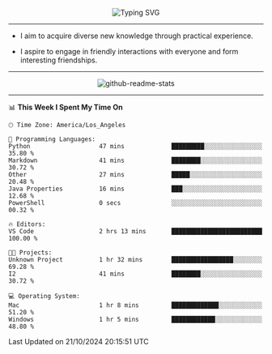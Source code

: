 <p align="center">
  <img src="https://readme-typing-svg.demolab.com?font=Fira+Code&weight=500&size=32&duration=2500&pause=1600&center=true&vCenter=true&random=false&width=1024&height=64&lines=Hi+there+%F0%9F%91%8B;I'm+delighted+you+could+make+it+here+%F0%9F%8E%89;I'm+Harry%2C+a+college+student+still+finding+my+way" alt="Typing SVG" />
</p>


---


- I aim to acquire diverse new knowledge through practical experience.

- I aspire to engage in friendly interactions with everyone and form interesting friendships.


---


<p align="center">
  <img src="https://github-readme-stats.vercel.app/api?username=Harry-Jing&show_icons=true" alt="github-readme-stats"/>
</p>


---

<!--START_SECTION:waka-->
📊 **This Week I Spent My Time On** 

```text
🕑︎ Time Zone: America/Los_Angeles

💬 Programming Languages: 
Python                   47 mins             █████████░░░░░░░░░░░░░░░░   35.80 % 
Markdown                 41 mins             ████████░░░░░░░░░░░░░░░░░   30.72 % 
Other                    27 mins             █████░░░░░░░░░░░░░░░░░░░░   20.48 % 
Java Properties          16 mins             ███░░░░░░░░░░░░░░░░░░░░░░   12.68 % 
PowerShell               0 secs              ░░░░░░░░░░░░░░░░░░░░░░░░░   00.32 % 

🔥 Editors: 
VS Code                  2 hrs 13 mins       █████████████████████████   100.00 % 

🐱‍💻 Projects: 
Unknown Project          1 hr 32 mins        █████████████████░░░░░░░░   69.28 % 
I2                       41 mins             ████████░░░░░░░░░░░░░░░░░   30.72 % 

💻 Operating System: 
Mac                      1 hr 8 mins         █████████████░░░░░░░░░░░░   51.20 % 
Windows                  1 hr 5 mins         ████████████░░░░░░░░░░░░░   48.80 % 
```


 Last Updated on 21/10/2024 20:15:51 UTC
<!--END_SECTION:waka-->

